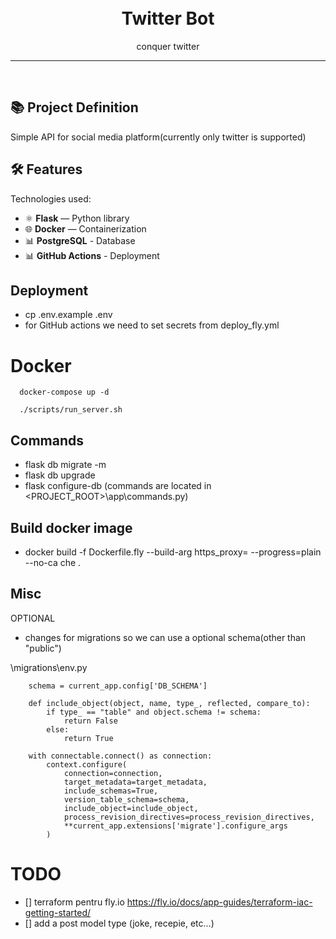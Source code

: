 <h1 align="center">
<br>
Twitter Bot
</h1>

<p align="center">conquer twitter</p>

<hr />
<br />


## 📚 Project Definition

Simple API for social media platform(currently only twitter is supported)


## 🛠️ Features

Technologies used:

- ⚛️ **Flask** — Python library
- 🌐 **Docker** — Containerization
- 📊 **PostgreSQL** - Database
- 📊 **GitHub Actions** - Deployment

## Deployment
* cp .env.example .env
* for GitHub actions we need to set secrets from deploy_fly.yml

# Docker
```
  docker-compose up -d
```
```
  ./scripts/run_server.sh
```


## Commands
* flask db migrate -m <message> 
* flask db upgrade
* flask configure-db (commands are located in <PROJECT_ROOT>\app\commands.py)

## Build docker image
* docker build -f Dockerfile.fly --build-arg https_proxy=<proxy> --progress=plain --no-ca che .

## Misc
OPTIONAL
* changes for migrations so we can use a optional schema(other than "public")

\migrations\env.py
```
    schema = current_app.config['DB_SCHEMA']

    def include_object(object, name, type_, reflected, compare_to):
        if type_ == "table" and object.schema != schema:
            return False
        else:
            return True

    with connectable.connect() as connection:
        context.configure(
            connection=connection,
            target_metadata=target_metadata,
            include_schemas=True,
            version_table_schema=schema,
            include_object=include_object,
            process_revision_directives=process_revision_directives,
            **current_app.extensions['migrate'].configure_args
        )
```

# TODO
- [] terraform pentru fly.io https://fly.io/docs/app-guides/terraform-iac-getting-started/
- [] add a post model type (joke, recepie, etc...)